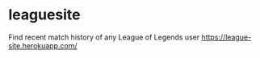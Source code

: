 # leaguesite
Find recent match history of any League of Legends user
https://league-site.herokuapp.com/

